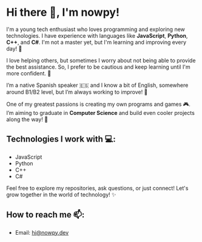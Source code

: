 # Hi there 👋, I'm nowpy!

I'm a young tech enthusiast who loves programming and exploring new technologies. I have experience with languages like **JavaScript**, **Python**, **C++**, and **C#**. I'm not a master yet, but I'm learning and improving every day! 💪

I love helping others, but sometimes I worry about not being able to provide the best assistance. So, I prefer to be cautious and keep learning until I'm more confident. 🤔

I’m a native Spanish speaker 🇪🇸 and I know a bit of English, somewhere around B1/B2 level, but I’m always working to improve! 🌱

One of my greatest passions is creating my own programs and games 🎮. I’m aiming to graduate in **Computer Science** and build even cooler projects along the way! 🚀

## Technologies I work with 💻:
- JavaScript
- Python
- C++
- C#

Feel free to explore my repositories, ask questions, or just connect! Let's grow together in the world of technology! ✨

## How to reach me 📫:
- Email: [hi@nowpy.dev](mailto:hi@nowpy.dev)
